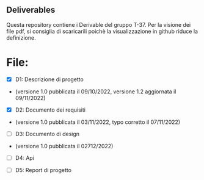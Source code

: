 ## Deliverables

Questa repository contiene i Derivable del gruppo T-37.
Per la visione dei file pdf, si consiglia di scaricarili poichè la visualizzazione in github riduce la definizione.


# File:
- [x] D1: Descrizione di progetto 
- (versione 1.0  pubblicata il 09/10/2022, versione 1.2 aggiornata il 09/11/2022) 
- [x] D2: Documento dei requisiti
- (versione 1.0 pubblicata il 03/11/2022, typo corretto il 07/11/2022)
- [ ] D3: Documento di design
- (versione 1.0 pubblicata il 02712/2022)
- [ ] D4: Api
- [ ] D5: Report di progetto






